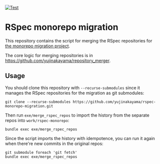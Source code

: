[![Test](https://github.com/yujinakayama/rspec-monorepo-migration/actions/workflows/test.yml/badge.svg)](https://github.com/yujinakayama/rspec-monorepo-migration/actions/workflows/test.yml)

# RSpec monorepo migration

This repository contains the script for merging the RSpec repositories for [the monorepo migration project](https://github.com/rspec/rspec-core/issues/2509#issuecomment-939110402).

The core logic for merging repositories is in https://github.com/yujinakayama/repository_merger.

## Usage

You should clone this repository with `--recurse-submodules` since it manages the RSpec repositories for the migration as git submodules:

```
git clone --recurse-submodules https://github.com/yujinakayama/rspec-monorepo-migration.git
```

Then run `exe/merge_rspec_repos` to import the history from the separate repos into `work/rspec-monorepo`:

```
bundle exec exe/merge_rspec_repos
```

Since the script imports the history with idempotence, you can run it again when there're new commits in the original repos:

```
git submodule foreach 'git fetch'
bundle exec exe/merge_rspec_repos
```
